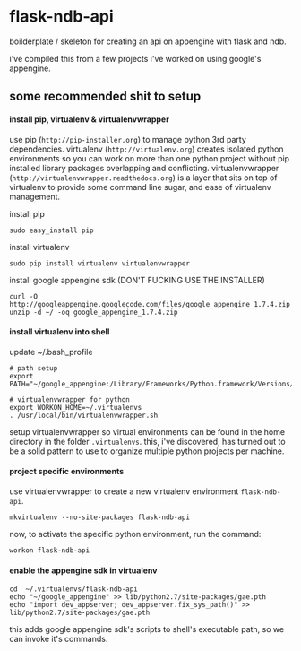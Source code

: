 # flask-ndb-api

boilderplate / skeleton for creating an api on appengine with flask and ndb.

i've compiled this from a few projects i've worked on using google's appengine.



## some recommended shit to setup

#### install pip, virtualenv & virtualenvwrapper
use pip (`http://pip-installer.org`) to manage python 3rd party dependencies.
virtualenv (`http://virtualenv.org`) creates isolated python environments so you can
work on more than one python project without pip installed library packages
overlapping and conflicting.
virtualenvwrapper (`http://virtualenvwrapper.readthedocs.org`) is a layer that sits
on top of virtualenv to provide some command line sugar, and ease of virtualenv
management.

install pip

    sudo easy_install pip

install virtualenv

    sudo pip install virtualenv virtualenvwrapper

install google appengine sdk (DON'T FUCKING USE THE INSTALLER)

    curl -O http://googleappengine.googlecode.com/files/google_appengine_1.7.4.zip
    unzip -d ~/ -oq google_appengine_1.7.4.zip


#### install virtualenv into shell

update ~/.bash_profile

    # path setup
    export PATH="~/google_appengine:/Library/Frameworks/Python.framework/Versions/2.7/bin:${PATH}"

    # virtualenvwrapper for python
    export WORKON_HOME=~/.virtualenvs
    . /usr/local/bin/virtualenvwrapper.sh


setup virtualenvwrapper so virtual environments can be found in the home
directory in the folder `.virtualenvs`. this, i've discovered, has turned out
to be a solid pattern to use to organize multiple python projects per machine.


#### project specific environments

use virtualenvwrapper to create a new virtualenv environment `flask-ndb-api`.

    mkvirtualenv --no-site-packages flask-ndb-api

now, to activate the specific python environment, run the command:

    workon flask-ndb-api


#### enable the appengine sdk in virtualenv

    cd  ~/.virtualenvs/flask-ndb-api
    echo "~/google_appengine" >> lib/python2.7/site-packages/gae.pth
    echo "import dev_appserver; dev_appserver.fix_sys_path()" >> lib/python2.7/site-packages/gae.pth


this adds google appengine sdk's scripts to shell's executable path, so we can
invoke it's commands.
